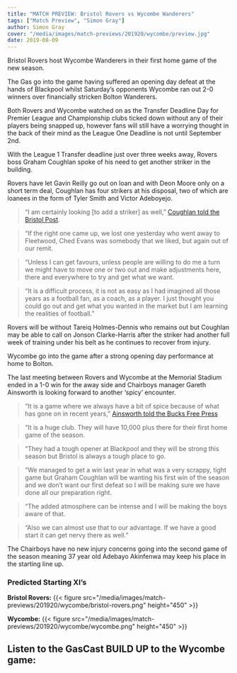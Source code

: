 ```yaml
---
title: "MATCH PREVIEW: Bristol Rovers vs Wycombe Wanderers"
tags: ["Match Preview", "Simon Gray"]
author: Simon Gray
cover: "/media/images/match-previews/201920/wycombe/preview.jpg"
date: 2019-08-09
---
```


Bristol Rovers host Wycombe Wanderers in their first home game of the new season.

The Gas go into the game having suffered an opening day defeat at the hands of Blackpool whilst Saturday’s opponents Wycombe ran out 2-0 winners over financially stricken Bolton Wanderers.

<!--more-->

Both Rovers and Wycombe watched on as the Transfer Deadline Day for Premier League and Championship clubs ticked down without any of their players being snapped up, however fans will still have a worrying thought in the back of their mind as the League One Deadline is not until September 2nd.

With the League 1 Transfer deadline just over three weeks away, Rovers boss Graham Coughlan spoke of his need to get another striker in the building.

Rovers have let Gavin Reilly go out on loan and with Deon Moore only on a short term deal, Coughlan has four strikers at his disposal, two of which are loanees in the form of Tyler Smith and Victor Adeboyejo.

> “I am certainly looking [to add a striker] as well,” [Coughlan told the Bristol Post](https://www.bristolpost.co.uk/sport/football/transfer-news/state-play-bristol-rovers-transfer-3188200).

 > “If the right one came up, we lost one yesterday who went away to Fleetwood, Ched Evans was somebody that we liked, but again out of our remit.

> “Unless I can get favours, unless people are willing to do me a turn we might have to move one or two out and make adjustments here, there and everywhere to try and get what we want.

> “It is a difficult process, it is not as easy as I had imagined all those years as a football fan, as a coach, as a player. I just thought you could go out and get what you wanted in the market but I am learning the realities of football.” 

Rovers will be without Tareiq Holmes-Dennis who remains out but Coughlan may be able to call on Jonson Clarke-Harris after the striker had another full week of training under his belt as he continues to recover from injury.

Wycombe go into the game after a strong opening day performance at home to Bolton.

The last meeting between Rovers and Wycombe at the Memorial Stadium ended in a 1-0 win for the away side and Chairboys manager Gareth Ainsworth is looking forward to another ‘spicy’ encounter.

> “It is a game where we always have a bit of spice because of what has gone on in recent years,” [Ainsworth told the Bucks Free Press](https://www.bucksfreepress.co.uk/sport/17824771.gareth-ainsworth-previews-sides-clash-bristol-rovers/)

> “It is a huge club. They will have 10,000 plus there for their first home game of the season.

> “They had a tough opener at Blackpool and they will be strong this season but Bristol is always a tough place to go.

> “We managed to get a win last year in what was a very scrappy, tight game but Graham Coughlan will be wanting his first win of the season and we don’t want our first defeat so I will be making sure we have done all our preparation right.

> “The added atmosphere can be intense and I will be making the boys aware of that.

> “Also we can almost use that to our advantage. If we have a good start it can get nervy there as well.”

The Chairboys have no new injury concerns going into the second game of the season meaning 37 year old Adebayo Akinfenwa may keep his place in the starting line up.

### Predicted Starting XI’s

__Bristol Rovers:__
{{< figure src="/media/images/match-previews/201920/wycombe/bristol-rovers.png" height="450" >}}


__Wycombe:__
{{< figure src="/media/images/match-previews/201920/wycombe/wycombe.png" height="450" >}}

## Listen to the GasCast BUILD UP to the Wycombe game:
<script src="https://www.buzzsprout.com/276671/1507768-build-up-wycombe-wanderers-h.js?player=small" type="text/javascript" charset="utf-8"></script>

<script async src="//pagead2.googlesyndication.com/pagead/js/adsbygoogle.js"></script>
<!-- GasCast Blog Ad -->
<ins class="adsbygoogle"
     style="display:block"
     data-ad-client="ca-pub-8805482732507166"
     data-ad-slot="7113725307"
     data-ad-format="auto"
     data-full-width-responsive="true"></ins>
<script>
(adsbygoogle = window.adsbygoogle || []).push({});
</script>